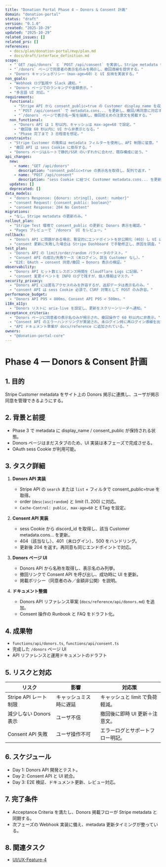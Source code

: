 ```yaml
---
title: "Donation Portal Phase 4 — Donors & Consent 計画"
domain: "donation-portal"
status: "draft"
version: "0.1.0"
created: "2025-10-29"
updated: "2025-10-29"
related_issues: []
related_prs: []
references:
  - docs/plan/donation-portal/mvp/plan.md
  - docs/draft/interface_definition.md
scope:
  - "`GET /api/donors` と `POST /api/consent` を実装し、Stripe metadata を掲示・更新できるようにする。"
  - "`/donors` ページで同意者の表示名のみを掲示し、撤回導線を提供する。"
  - "Donors キャッシュポリシー（max-age=60）と UI 反映を実装する。"
non_goals:
  - "Webhook ログ監視や Slack 通知。"
  - "Donors ページでのランキングや金額表示。"
  - "多言語 UI 対応。"
requirements:
  functional:
    - "Stripe API から consent_public=true の Customer display_name を収集する。"
    - "`POST /api/consent` で metadata.cons... を更新し、撤回/再同意に対応する。"
    - "`/donors` ページで表示名一覧を描画し、撤回控えめの注意文を掲載する。"
  non_functional:
    - "Donors API は 1 秒以内、キャッシュは max-age=60 で設定。"
    - "撤回後 60 秒以内に UI から非表示となる。"
    - "Phase 完了まで 3 日程度を想定。"
constraints:
  - "Stripe Customer の検索は metadata フィルターを使用し、API 制限に留意。"
  - "撤回 API は sess Cookie に依存する。"
  - "Donors ページはルートで静的/SSR のいずれかに合わせ、既存構成に従う。"
api_changes:
  new:
    - name: "GET /api/donors"
      description: "consent_public=true の表示名を取得し、配列で返す。"
    - name: "POST /api/consent"
      description: "sess Cookie に紐づく Customer metadata.cons... を更新する。"
  updates: []
  deprecated: []
data_models:
  - "donors Response: {donors: string[], count: number}"
  - "consent Request: {consent_public: boolean}"
  - "consent Response: 204 No Content"
migrations:
  - "なし。Stripe metadata の更新のみ。"
rollout_plan:
  - "Stripe Test 環境で consent_public の更新と Donors 表示を確認。"
  - "Pages プレビューで `/donors` UI をレビュー。"
rollback:
  - "Donors API に問題がある場合、暫定的にエンドポイントを非公開化（403）し UI にメッセージを表示。"
  - "consent 更新に失敗した場合は Stripe Dashboard で手動修正し、原因を調査。"
test_plan:
  - "Donors API の limit/order/random パラメータのテスト。"
  - "Consent API の成功/失敗ケース（未ログイン、該当 Customer なし）。"
  - "E2E: OAuth → consent 同意/撤回 → Donors 表示の検証。"
observability:
  - "Donors API ヒット数とレスポンス時間を Cloudflare Logs に記録。"
  - "consent 変更イベントを INFO ログで残すが、個人情報はマスク。"
security_privacy:
  - "Donors API には匿名アクセスのみを許容するが、返却データは表示名のみ。"
  - "consent API は sess Cookie 必須で、CSRF 対策として POST のみ許容。"
performance_budget:
  - "Donors API P95 < 800ms、Consent API P95 < 500ms。"
i18n_a11y:
  - "Donors リストに aria-live を設定し、更新をスクリーンリーダへ通知。"
acceptance_criteria:
  - "Donors ページに同意者の表示名のみが掲示され、撤回操作で 60 秒以内に非表示。"
  - "Consent API のエラーハンドリングが実装され、未ログイン時に再ログイン導線を出す。"
  - "API ドキュメント草案が docs/reference に追加されている。"
owners:
  - "@donation-portal-core"
---
```


# Phase 4 — Donors & Consent 計画

## 1. 目的

Stripe Customer metadata をサイト上の Donors 掲示に連携し、ユーザが掲示同意を管理できるようにする。

## 2. 背景と前提

- Phase 3 で metadata に display_name / consent_public が保持される状態。
- Donors ページはまだスタブのため、UI 実装は本フェーズで完成させる。
- OAuth sess Cookie が利用可能。

## 3. タスク詳細

1. **Donors API 実装**
   - Stripe API の `search` または `list` + フィルタで consent_public=true を取得。
   - order (`desc|asc|random`) と limit (1..200) に対応。
   - `Cache-Control: public, max-age=60` と ETag を設定。

2. **Consent API 実装**
   - sess Cookie から discord_id を取得し、該当 Customer metadata.cons... を更新。
   - 404（該当なし）、401（未ログイン）、500 をハンドリング。
   - 更新後 204 を返す。再同意も同じエンドポイントで対応。

3. **Donors ページ UI**
   - Donors API から名称を取得し、表示名のみ列挙。
   - 撤回リンクで Consent API を呼び出し、成功時に UI を更新。
   - 掲載ポリシー（同意者のみ／金額非公開）を説明。

4. **ドキュメント整備**
   - Donors API リファレンス草案 (`docs/reference/api/donors.md`) を追加。
   - Consent 操作の Runbook と FAQ をドラフト化。

## 4. 成果物

- `functions/api/donors.ts`, `functions/api/consent.ts`
- 完成した `/donors` ページ UI
- API リファレンスと運用ドキュメントのドラフト

## 5. リスクと対応

| リスク | 影響 | 対応策 |
| --- | --- | --- |
| Stripe API レート制限 | キャッシュミス時に遅延 | キャッシュと limit で負荷軽減。 |
| 減少しない Donors 表示 | ユーザ不信 | 撤回後に即時 UI 更新＋注意文。 |
| Consent API 失敗 | ユーザ操作不可 | エラーログとサポートフロー明記。 |

## 6. スケジュール

- Day 1: Donors API 開発とテスト。
- Day 2: Consent API と UI 統合。
- Day 3: E2E 検証、ドキュメント更新、レビュー対応。

## 7. 完了条件

- Acceptance Criteria を満たし、Donors 掲載フローが Stripe metadata と同期する。
- 次フェーズの Webhook 実装に備え、metadata 更新タイミングが整っている。

## 8. 関連タスク

- [UI/UX-Feature-4](../../../../TODO.md#uiux-feature-4)
